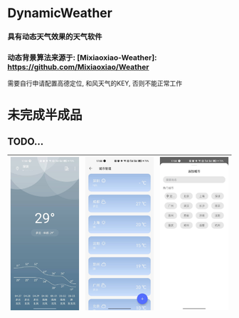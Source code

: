 # DynamicWeather
### 具有动态天气效果的天气软件
### 动态背景算法来源于: [Mixiaoxiao-Weather]: https://github.com/Mixiaoxiao/Weather

需要自行申请配置高德定位, 和风天气的KEY, 否则不能正常工作

# 未完成半成品
## TODO...

![DynamicWeather](screenshot/1.jpg)  | ![DynamicWeather](screenshot/2.jpg)  |  ![DynamicWeather](screenshot/3.jpg)
---|---|---
